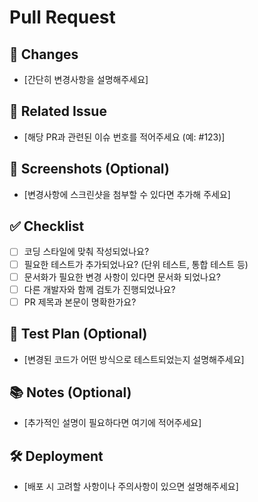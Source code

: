 # Pull Request

## 🚀 Changes
- [간단히 변경사항을 설명해주세요]

## 📝 Related Issue
- [해당 PR과 관련된 이슈 번호를 적어주세요 (예: #123)]

## 📸 Screenshots (Optional)
- [변경사항에 스크린샷을 첨부할 수 있다면 추가해 주세요]

## ✅ Checklist
- [ ] 코딩 스타일에 맞춰 작성되었나요?
- [ ] 필요한 테스트가 추가되었나요? (단위 테스트, 통합 테스트 등)
- [ ] 문서화가 필요한 변경 사항이 있다면 문서화 되었나요?
- [ ] 다른 개발자와 함께 검토가 진행되었나요?
- [ ] PR 제목과 본문이 명확한가요?

## 🔧 Test Plan (Optional)
- [변경된 코드가 어떤 방식으로 테스트되었는지 설명해주세요]

## 📚 Notes (Optional)
- [추가적인 설명이 필요하다면 여기에 적어주세요]

## 🛠 Deployment
- [배포 시 고려할 사항이나 주의사항이 있으면 설명해주세요]

